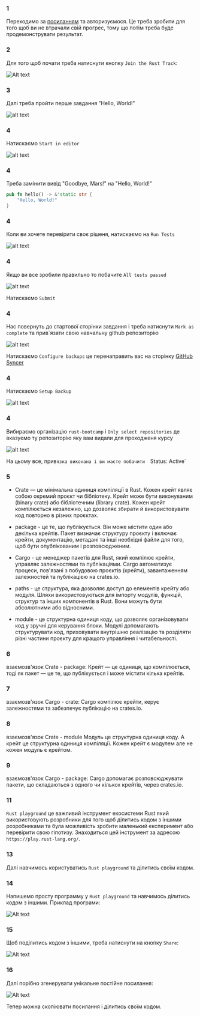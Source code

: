### 1

Переходимо за [посиланням](https://exercism.org/tracks/rust) та авторизуємося. Це треба зробити для того щоб ви не втрачали свій прогрес, тому що потім треба буде продемонструвати результат.

### 2

Для того щоб почати треба натиснути кнопку `Join the Rust Track`:

![Alt text](../assets/image-21.png)

### 3

Далі треба пройти перше завдання ”Hello, World!”

![alt text](../assets/image-67.png)

### 4

Натискаємо `Start in editor`

![alt text](../assets/image-68.png)


### 4 

Треба замінити вивід "Goodbye, Mars!" на "Hello, World!"
```rust
pub fn hello() -> &'static str {
    "Hello, World!"
}
```

### 4

Коли ви хочете перевірити своє рішеня, натискаємо на `Run Tests`

![alt text](../assets/image-69.png)

### 4
Якщо ви все зробили правильно то побачите `All tests passed`

![alt text](../assets/image-70.png)


Натискаємо `Submit`

### 4 

Нас повернуть до стартової сторінки завдання і треба натиснути `Mark as complete` та прив`язати свою навчальну github репозиторію


![alt text](../assets/image-71.png)


Натискаємо `Configure backups` це перенаправить вас на сторінку [GitHub Syncer](https://exercism.org/settings/github_syncer)


### 4 

Натискаємо `Setup Backup`

![alt text](../assets/image-72.png)


### 4
Вибираємо організацію `rust-bootcamp` і `Only select repositories` де вказуємо ту репозиторію яку вам видали для проходженя курсу


![alt text](../assets/image-73.png)


На цьому все, прив`язка виконана і ви маєте побачити 
`Status: Active`

### 5

- Crate — це мінімальна одиниця компіляції в Rust. Кожен крейт являє собою окремий проєкт чи бібліотеку. Крейт може бути виконуваним (binary crate) або бібліотечним (library crate). Кожен крейт компілюється незалежно, що дозволяє збирати й використовувати код повторно в різних проєктах.

- package - це те, що публікується. Він може містити один або декілька крейтів. Пакет визначає структуру проєкту і включає крейти, документацію, метадані та інші необхідні файли для того, щоб бути опублікованим і розповсюдженим.

- Cargo - це менеджер пакетів для Rust, який компілює крейти, управляє залежностями та публікаціями. Cargo автоматизує процеси, пов'язані з побудовою проєктів (крейти), завантаженням залежностей та публікацією на crates.io.

- paths - це структура, яка дозволяє доступ до елементів крейту або модуля. Шляхи використовуються для імпорту модулів, функцій, структур та інших компонентів в Rust. Вони можуть бути абсолютними або відносними.

- module - це структурна одиниця коду, що дозволяє організовувати код у зручні для керування блоки. Модулі допомагають структурувати код, приховувати внутрішню реалізацію та розділяти різні частини проєкту для кращого управління і читабельності.

### 6

взаємозв'язок Crate - package:
Крейт — це одиниця, що компілюється, тоді як пакет — це те, що публікується і може містити кілька крейтів.

### 7

взаємозв'язок Cargo - crate:
Cargo компілює крейти, керує залежностями та забезпечує публікацію на crates.io.

### 8

взаємозв'язок Crate - module
Модуль це структурна одиниця коду. А крейт це структурна одиниця компіляції. Кожен крейт є модулем але не кожен модуль є крейтом.

### 9

взаємозв'язок Cargo - package:
Cargo допомагає розповсюджувати пакети, що складаються з одного чи кількох крейтів, через crates.io.


### 11

`Rust playground` це важливий інструмент екосистеми Rust який використовують розробники для того щоб ділитись кодом з іншими розробниками та була можливість зробити маленький експеримент або перевірити свою гіпотизу. Знаходиться цей інструмент за адресою `https://play.rust-lang.org/`.


### 13

Далі навчимось користуватись `Rust playground` та ділитись своїм кодом.

### 14

Напишемо просту программу у `Rust playground` та навчимось ділитись кодом з іншими.
Приклад програми:

![Alt text](../assets/image-23.png)

### 15

Щоб поділитись кодом з іншими, треба натиснути на кнопку `Share`:

![Alt text](../assets/image-24.png)

### 16

Далі порібно згенерувати унікальне постійне посилання:

![Alt text](../assets/image-25.png)

Тепер можна скопіювати посилання і ділитись своїм кодом.


